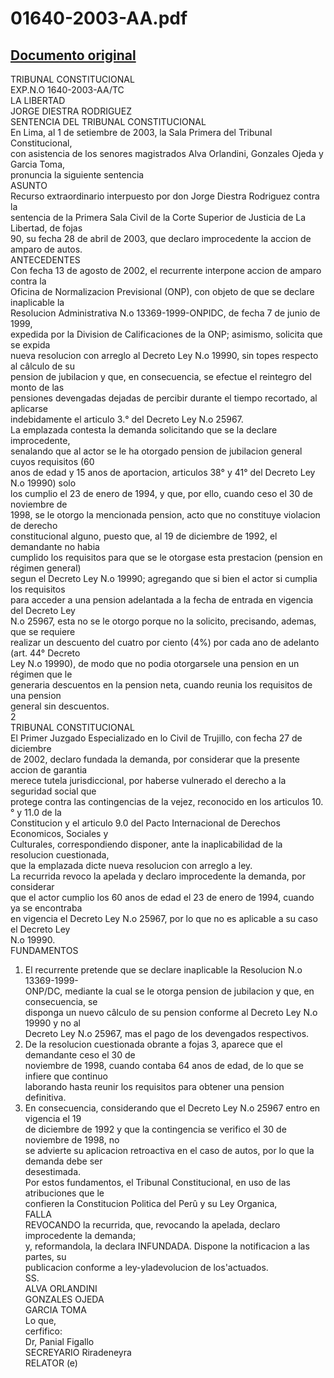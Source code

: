 
01640-2003-AA.pdf
=================
  
[Documento original](https://tc.gob.pe/jurisprudencia/2003/01640-2003-AA.pdf)  
---  
TRIBUNAL CONSTITUCIONAL  
EXP.N.O 1640-2003-AA/TC  
LA LIBERTAD  
JORGE DIESTRA RODRIGUEZ  
SENTENCIA DEL TRIBUNAL CONSTITUCIONAL  
En Lima, al 1 de setiembre de 2003, la Sala Primera del Tribunal Constitucional,  
con asistencia de los senores magistrados Alva Orlandini, Gonzales Ojeda y Garcia Toma,  
pronuncia la siguiente sentencia  
ASUNTO  
Recurso extraordinario interpuesto por don Jorge Diestra Rodriguez contra la  
sentencia de la Primera Sala Civil de la Corte Superior de Justicia de La Libertad, de fojas  
90, su fecha 28 de abril de 2003, que declaro improcedente la accion de amparo de autos.  
ANTECEDENTES  
Con fecha 13 de agosto de 2002, el recurrente interpone accion de amparo contra la  
Oficina de Normalizacion Previsional (ONP), con objeto de que se declare inaplicable la  
Resolucion Administrativa N.o 13369-1999-ONPIDC, de fecha 7 de junio de 1999,  
expedida por la Division de Calificaciones de la ONP; asimismo, solicita que se expida  
nueva resolucion con arreglo al Decreto Ley N.o 19990, sin topes respecto al câlculo de su  
pension de jubilacion y que, en consecuencia, se efectue el reintegro del monto de las  
pensiones devengadas dejadas de percibir durante el tiempo recortado, al aplicarse  
indebidamente el articulo 3.° del Decreto Ley N.o 25967.  
La emplazada contesta la demanda solicitando que se la declare improcedente,  
senalando que al actor se le ha otorgado pension de jubilacion general cuyos requisitos (60  
anos de edad y 15 anos de aportacion, articulos 38° y 41° del Decreto Ley N.o 19990) solo  
los cumplio el 23 de enero de 1994, y que, por ello, cuando ceso el 30 de noviembre de  
1998, se le otorgo la mencionada pension, acto que no constituye violacion de derecho  
constitucional alguno, puesto que, al 19 de diciembre de 1992, el demandante no habia  
cumplido los requisitos para que se le otorgase esta prestacion (pension en régimen general)  
segun el Decreto Ley N.o 19990; agregando que si bien el actor si cumplia los requisitos  
para acceder a una pension adelantada a la fecha de entrada en vigencia del Decreto Ley  
N.o 25967, esta no se le otorgo porque no la solicito, precisando, ademas, que se requiere  
realizar un descuento del cuatro por ciento (4%) por cada ano de adelanto (art. 44° Decreto  
Ley N.o 19990), de modo que no podia otorgarsele una pension en un régimen que le  
generaria descuentos en la pension neta, cuando reunia los requisitos de una pension  
general sin descuentos.  
2  
TRIBUNAL CONSTITUCIONAL  
El Primer Juzgado Especializado en lo Civil de Trujillo, con fecha 27 de diciembre  
de 2002, declaro fundada la demanda, por considerar que la presente accion de garantia  
merece tutela jurisdiccional, por haberse vulnerado el derecho a la seguridad social que  
protege contra las contingencias de la vejez, reconocido en los articulos 10.° y 11.0 de la  
Constitucion y el articulo 9.0 del Pacto Internacional de Derechos Economicos, Sociales y  
Culturales, correspondiendo disponer, ante la inaplicabilidad de la resolucion cuestionada,  
que la emplazada dicte nueva resolucion con arreglo a ley.  
La recurrida revoco la apelada y declaro improcedente la demanda, por considerar  
que el actor cumplio los 60 anos de edad el 23 de enero de 1994, cuando ya se encontraba  
en vigencia el Decreto Ley N.o 25967, por lo que no es aplicable a su caso el Decreto Ley  
N.o 19990.  
FUNDAMENTOS  
1. El recurrente pretende que se declare inaplicable la Resolucion N.o 13369-1999-  
ONP/DC, mediante la cual se le otorga pension de jubilacion y que, en consecuencia, se  
disponga un nuevo câlculo de su pension conforme al Decreto Ley N.o 19990 y no al  
Decreto Ley N.o 25967, mas el pago de los devengados respectivos.  
2. De la resolucion cuestionada obrante a fojas 3, aparece que el demandante ceso el 30 de  
noviembre de 1998, cuando contaba 64 anos de edad, de lo que se infiere que continuo  
laborando hasta reunir los requisitos para obtener una pension definitiva.  
3. En consecuencia, considerando que el Decreto Ley N.o 25967 entro en vigencia el 19  
de diciembre de 1992 y que la contingencia se verifico el 30 de noviembre de 1998, no  
se advierte su aplicacion retroactiva en el caso de autos, por lo que la demanda debe ser  
desestimada.  
Por estos fundamentos, el Tribunal Constitucional, en uso de las atribuciones que le  
confieren la Constitucion Politica del Perû y su Ley Organica,  
FALLA  
REVOCANDO la recurrida, que, revocando la apelada, declaro improcedente la demanda;  
y, reformandola, la declara INFUNDADA. Dispone la notificacion a las partes, su  
publicacion conforme a ley-yladevolucion de los'actuados.  
SS.  
ALVA ORLANDINI  
GONZALES OJEDA  
GARCIA TOMA  
Lo que,  
cerfifico:  
Dr, Panial Figallo  
SECREYARIO Riradeneyra  
RELATOR (e)